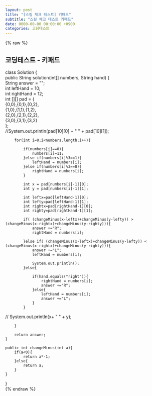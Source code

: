 ```yaml
---  
layout: post  
title: "[스킬 체크 테스트] 키패드"  
subtitle: "스킬 체크 테스트 키패드"  
date: 0000-00-00 00:00:00 +0900  
categories: 코딩테스트  
---  
```

{% raw %}  
## 코딩테스트 - 키패드  
  
class Solution {  
    public String solution(int[] numbers, String hand) {  
        String answer = "";  
        int leftHand = 10;  
        int rightHand = 12;  
        int [][] pad = {  
            {0,0},{0,1},{0,2},  
            {1,0},{1,1},{1,2},  
            {2,0},{2,1},{2,2},  
            {3,0},{3,1},{3,2}  
        };  
        //System.out.println(pad[10][0] + " " + pad[10][1]);  
  
        for(int i=0;i<numbers.length;i++){  
  
            if(numbers[i]==0){  
                numbers[i]=11;  
            }else if(numbers[i]%3==1){  
                leftHand = numbers[i];  
            }else if(numbers[i]%3==0){  
                rightHand = numbers[i];  
            }  
  
            int x = pad[numbers[i]-1][0];  
            int y = pad[numbers[i]-1][1];  
  
            int leftx=pad[leftHand-1][0];  
            int lefty=pad[leftHand-1][1];  
            int rightx=pad[rightHand-1][0];  
            int righty=pad[rightHand-1][1];  
  
            if( (changeMinus(x-leftx)+changeMinus(y-lefty)) > (changeMinus(x-rightx)+changeMinus(y-righty))){  
                answer +="R";  
                rightHand = numbers[i];  
  
            }else if( (changeMinus(x-leftx)+changeMinus(y-lefty)) < (changeMinus(x-rightx)+changeMinus(y-righty))){  
                answer +="L";  
                leftHand = numbers[i];  
  
                System.out.println();  
            }else{  
  
                if(hand.equals("right")){  
                    rightHand = numbers[i];  
                    answer +="R";  
                }else{  
                    leftHand = numbers[i];  
                    answer +="L";  
                }  
            }  
  
//            System.out.println(x+ " " + y);  
  
        }  
  
        return answer;  
    }  
  
    public int changeMinus(int a){  
        if(a<0){  
            return a*-1;  
        }else{  
            return a;  
        }  
    }  
}  
{% endraw %}